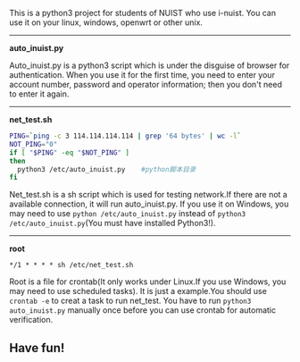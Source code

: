 This is a python3 project for students of NUIST who use i-nuist.
You can use it on your linux, windows, openwrt or other unix.


----------

**auto_inuist.py**

Auto_inuist.py is a python3 script which is under the disguise of browser for authentication.
When you use it for the first time, you need to enter your account number, password and operator information; then you don't need to enter it again.

----------

**net_test.sh**

```sh
PING=`ping -c 3 114.114.114.114 | grep '64 bytes' | wc -l`
NOT_PING="0"
if [ "$PING" -eq "$NOT_PING" ]
then
  python3 /etc/auto_inuist.py    #python脚本目录
fi
```

Net_test.sh is a sh script which is used for testing network.If there are not a available connection, it will run auto_inuist.py.
If you use it on Windows, you may need to use `python /etc/auto_inuist.py` instead of `python3 /etc/auto_inuist.py`(You must have installed Python3!).


----------

**root**

    */1 * * * * sh /etc/net_test.sh

Root is a file for crontab(It only works under Linux.If you use Windows, you may need to use scheduled tasks). It is just a example.You should use `crontab -e` to creat a task to run net_test.
You have to run `python3 auto_inuist.py` manually once before you can use crontab for automatic verification.

## Have fun!

